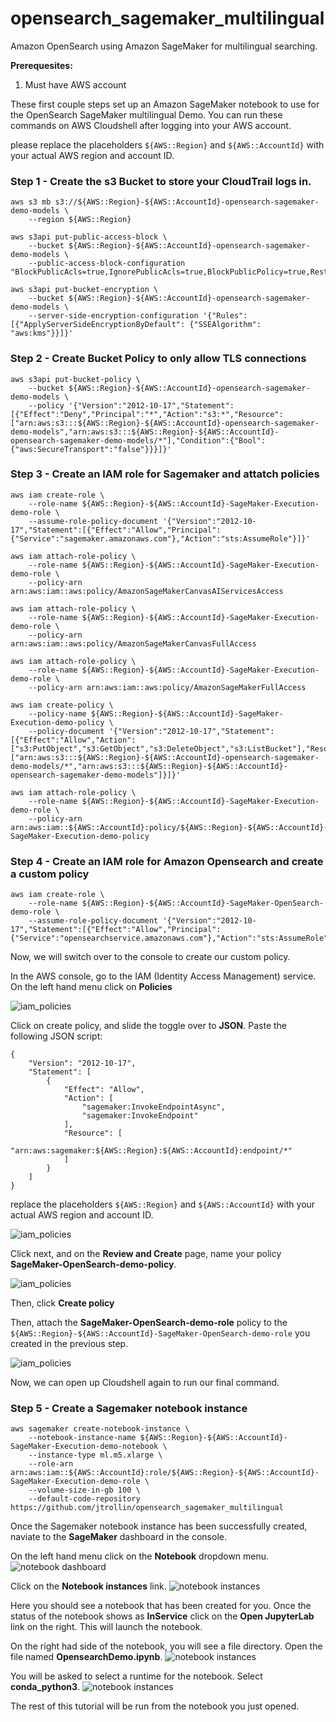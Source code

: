 # opensearch_sagemaker_multilingual
Amazon OpenSearch using Amazon SageMaker for multilingual searching.

 **Prerequesites:**
 1. Must have AWS account

These first couple steps set up an Amazon SageMaker notebook to use for the OpenSearch SageMaker multilingual Demo. You can run these commands on AWS Cloudshell after logging into your AWS account.

please replace the placeholders ```${AWS::Region}``` and ```${AWS::AccountId}``` with your actual AWS region and account ID.

### Step 1 - Create the s3 Bucket to store your CloudTrail logs in.
```
aws s3 mb s3://${AWS::Region}-${AWS::AccountId}-opensearch-sagemaker-demo-models \
    --region ${AWS::Region} 
```
```
aws s3api put-public-access-block \
    --bucket ${AWS::Region}-${AWS::AccountId}-opensearch-sagemaker-demo-models \
    --public-access-block-configuration "BlockPublicAcls=true,IgnorePublicAcls=true,BlockPublicPolicy=true,RestrictPublicBuckets=true"
```
```
aws s3api put-bucket-encryption \
    --bucket ${AWS::Region}-${AWS::AccountId}-opensearch-sagemaker-demo-models \
    --server-side-encryption-configuration '{"Rules": [{"ApplyServerSideEncryptionByDefault": {"SSEAlgorithm": "aws:kms"}}]}'
```
### Step 2 - Create Bucket Policy to only allow TLS connections
```
aws s3api put-bucket-policy \
    --bucket ${AWS::Region}-${AWS::AccountId}-opensearch-sagemaker-demo-models \
    --policy '{"Version":"2012-10-17","Statement":[{"Effect":"Deny","Principal":"*","Action":"s3:*","Resource":["arn:aws:s3:::${AWS::Region}-${AWS::AccountId}-opensearch-sagemaker-demo-models","arn:aws:s3:::${AWS::Region}-${AWS::AccountId}-opensearch-sagemaker-demo-models/*"],"Condition":{"Bool":{"aws:SecureTransport":"false"}}}]}'
```
### Step 3 - Create an IAM role for Sagemaker and attatch policies
```
aws iam create-role \
    --role-name ${AWS::Region}-${AWS::AccountId}-SageMaker-Execution-demo-role \
    --assume-role-policy-document '{"Version":"2012-10-17","Statement":[{"Effect":"Allow","Principal":{"Service":"sagemaker.amazonaws.com"},"Action":"sts:AssumeRole"}]}'
```
```
aws iam attach-role-policy \
    --role-name ${AWS::Region}-${AWS::AccountId}-SageMaker-Execution-demo-role \
    --policy-arn arn:aws:iam::aws:policy/AmazonSageMakerCanvasAIServicesAccess
```
```
aws iam attach-role-policy \
    --role-name ${AWS::Region}-${AWS::AccountId}-SageMaker-Execution-demo-role \
    --policy-arn arn:aws:iam::aws:policy/AmazonSageMakerCanvasFullAccess
```
```
aws iam attach-role-policy \
    --role-name ${AWS::Region}-${AWS::AccountId}-SageMaker-Execution-demo-role \
    --policy-arn arn:aws:iam::aws:policy/AmazonSageMakerFullAccess
```
```
aws iam create-policy \
    --policy-name ${AWS::Region}-${AWS::AccountId}-SageMaker-Execution-demo-policy \
    --policy-document '{"Version":"2012-10-17","Statement":[{"Effect":"Allow","Action":["s3:PutObject","s3:GetObject","s3:DeleteObject","s3:ListBucket"],"Resource":["arn:aws:s3:::${AWS::Region}-${AWS::AccountId}-opensearch-sagemaker-demo-models/*","arn:aws:s3:::${AWS::Region}-${AWS::AccountId}-opensearch-sagemaker-demo-models"]}]}'
```
```
aws iam attach-role-policy \
    --role-name ${AWS::Region}-${AWS::AccountId}-SageMaker-Execution-demo-role \
    --policy-arn arn:aws:iam::${AWS::AccountId}:policy/${AWS::Region}-${AWS::AccountId}-SageMaker-Execution-demo-policy
```
### Step 4 - Create an IAM role for Amazon Opensearch and create a custom policy
```
aws iam create-role \
    --role-name ${AWS::Region}-${AWS::AccountId}-SageMaker-OpenSearch-demo-role \
    --assume-role-policy-document '{"Version":"2012-10-17","Statement":[{"Effect":"Allow","Principal":{"Service":"opensearchservice.amazonaws.com"},"Action":"sts:AssumeRole"}]}'
```
Now, we will switch over to the console to create our custom policy. 

In the AWS console, go to the IAM (Identity Access Management) service. On the left hand menu click on **Policies**

![iam_policies](images/iam_1.png)

Click on create policy, and slide the toggle over to **JSON**.
Paste the following JSON script:

```
{
    "Version": "2012-10-17",
    "Statement": [
        {
            "Effect": "Allow",
            "Action": [
                "sagemaker:InvokeEndpointAsync",
                "sagemaker:InvokeEndpoint"
            ],
            "Resource": [
                "arn:aws:sagemaker:${AWS::Region}:${AWS::AccountId}:endpoint/*"
            ]
        }
    ]
}
```
replace the placeholders ```${AWS::Region}``` and ```${AWS::AccountId}``` with your actual AWS region and account ID.

![iam_policies](images/iam_2.png)

Click next, and on the **Review and Create** page, name your policy **SageMaker-OpenSearch-demo-policy**. 

![iam_policies](images/iam_3.png)

Then, click **Create policy**

Then, attach the **SageMaker-OpenSearch-demo-role** policy to the ```${AWS::Region}-${AWS::AccountId}-SageMaker-OpenSearch-demo-role``` you created in the previous step. 

![iam_policies](images/iam_4.png)

Now, we can open up Cloudshell again to run our final command.

### Step 5 - Create a Sagemaker notebook instance
```
aws sagemaker create-notebook-instance \
    --notebook-instance-name ${AWS::Region}-${AWS::AccountId}-SageMaker-Execution-demo-notebook \
    --instance-type ml.m5.xlarge \
    --role-arn arn:aws:iam::${AWS::AccountId}:role/${AWS::Region}-${AWS::AccountId}-SageMaker-Execution-demo-role \
    --volume-size-in-gb 100 \
    --default-code-repository https://github.com/jtrollin/opensearch_sagemaker_multilingual
```

 Once the Sagemaker notebook instance has been successfully created, naviate to the **SageMaker** dashboard in the console.

On the left hand menu click on the **Notebook** dropdown menu.
![notebook dashboard](images/notebooks.png)

Click on the **Notebook instances** link.
![notebook instances](images/demo_notebook.png)

Here you should see a notebook that has been created for you. Once the status of the notebook shows as **InService**  click on the **Open JupyterLab** link on the right.  This will launch the notebook.

On the right had side of the notebook, you will see a file directory.  Open the file named **OpensearchDemo.ipynb**.
![notebook instances](images/open_notebook.png)

You will be asked to select a runtime for the notebook.  Select **conda_python3**.
![notebook instances](images/choose_runtime.png)

The rest of this tutorial will be run from the notebook you just opened.
